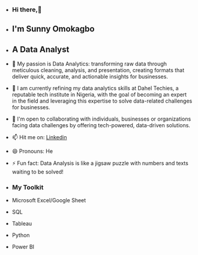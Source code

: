 - ### Hi there,👋

- ## I'm Sunny Omokagbo

- ## A Data Analyst
- 👀 My passion is Data Analytics: transforming raw data through meticulous cleaning, analysis, and presentation, creating formats that deliver quick, accurate, and actionable insights for businesses.
- 🌱 I am currently refining my data analytics skills at Dahel Techies, a reputable tech institute in Nigeria, with the goal of becoming an expert in the field and leveraging this expertise to solve data-related challenges for businesses.
- 💞️ I'm open to collaborating with individuals, businesses or organizations facing data challenges by offering tech-powered, data-driven solutions.
- 📫 Hit me on: [Linkedin](https://bit.ly/SunnyOmokagbo)
- 😄 Pronouns: He
- ⚡ Fun fact: Data Analysis is like a jigsaw puzzle with numbers and texts waiting to be solved!
  
- ### My Toolkit
- Microsoft Excel/Google Sheet
- SQL
- Tableau
- Python
- Power BI
